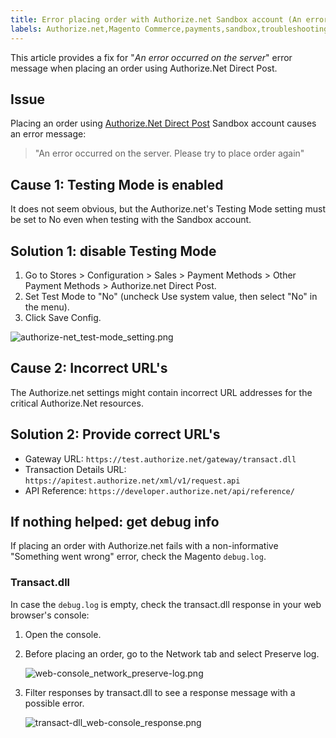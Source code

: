 ```yaml
---
title: Error placing order with Authorize.net Sandbox account (An error occurred on the server)
labels: Authorize.net,Magento Commerce,payments,sandbox,troubleshooting
---
```


This article provides a fix for "_An error occurred on the server_" error message when placing an order using Authorize.Net Direct Post.

## Issue

Placing an order using [Authorize.Net Direct Post](http://docs.magento.com/m2/ce/user_guide/payment/authorize-net-direct-post.html) Sandbox account causes an error message:

>  
> "An error occurred on the server. Please try to place order again"
> 

## Cause 1: Testing Mode is enabled

It does not seem obvious, but the Authorize.net's Testing Mode setting must be set to No even when testing with the Sandbox account.

## Solution 1: disable Testing Mode

1. Go to Stores > Configuration > Sales > Payment Methods > Other Payment Methods > Authorize.net Direct Post.
1. Set Test Mode to "No" (uncheck Use system value, then select "No" in the menu).
1. Click Save Config.

![authorize-net_test-mode_setting.png](https://support.magento.com/hc/article_attachments/360000616793/authorize-net_test-mode_setting.png)

## Cause 2: Incorrect URL's

The Authorize.net settings might contain incorrect URL addresses for the critical Authorize.Net resources.

## Solution 2: Provide correct URL's

* Gateway URL: `` https://test.authorize.net/gateway/transact.dll ``
* Transaction Details URL: `` https://apitest.authorize.net/xml/v1/request.api ``
* API Reference: `` https://developer.authorize.net/api/reference/ ``

## If nothing helped: get debug info

If placing an order with Authorize.net fails with a non-informative "Something went wrong" error, check the Magento `` debug.log ``.

### Transact.dll

In case the `` debug.log `` is empty, check the transact.dll response in your web browser's console:

1. Open the console.
1. Before placing an order, go to the Network tab and select Preserve log.  
       
     ![web-console_network_preserve-log.png](https://support.magento.com/hc/article_attachments/360000616873/web-console_network_preserve-log.png)
1. Filter responses by transact.dll to see a response message with a possible error.  
       
     ![transact-dll_web-console_response.png](https://support.magento.com/hc/article_attachments/360000616933/transact-dll_web-console_response.png)